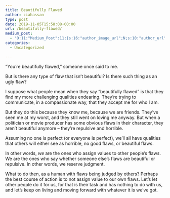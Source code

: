 ```yaml
---
title: Beautifully Flawed
author: ziahassan
type: post
date: 2019-11-05T15:58:08+00:00
url: /beautifully-flawed/
medium_post:
  - 'O:11:"Medium_Post":11:{s:16:"author_image_url";N;s:10:"author_url";N;s:11:"byline_name";N;s:12:"byline_email";N;s:10:"cross_link";N;s:2:"id";N;s:21:"follower_notification";N;s:7:"license";N;s:14:"publication_id";N;s:6:"status";N;s:3:"url";N;}'
categories:
  - Uncategorized

---
```

&#8220;You&#8217;re beautifully flawed,&#8221; someone once said to me.

But is there any type of flaw that isn&#8217;t beautiful? Is there such thing as an ugly flaw?

I suppose what people mean when they say &#8220;beautifully flawed&#8221; is that they find my more challenging qualities endearing. They&#8217;re trying to communicate, in a compassionate way, that they accept me for who I am. 

But they do this because they know me, because we are friends. They&#8217;ve seen me at my worst, and they still went on loving me anyway. But when a politician or movie producer has some obvious flaws in their character, they aren&#8217;t beautiful anymore &#8211; they&#8217;re repulsive and horrible. 

Assuming no one is perfect (or everyone is perfect), we&#8217;ll all have qualities that others will either see as horrible, no good flaws, or beautiful flaws. 

In other words, _we_ are the ones who assign values to other people&#8217;s flaws. We are the ones who say whether someone else&#8217;s flaws are beautiful or repulsive. In other words, we reserve judgment.

What to do then, as a human with flaws being judged by others? Perhaps the best course of action is to not assign value to our own flaws. Let&#8217;s let other people do it for us, for that is their task and has nothing to do with us, and let&#8217;s keep on living and moving forward with whatever it is we&#8217;ve got.